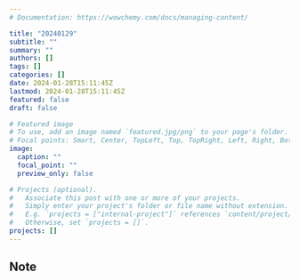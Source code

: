 ```yaml
---
# Documentation: https://wowchemy.com/docs/managing-content/

title: "20240129"
subtitle: ""
summary: ""
authors: []
tags: []
categories: []
date: 2024-01-28T15:11:45Z
lastmod: 2024-01-28T15:11:45Z
featured: false
draft: false

# Featured image
# To use, add an image named `featured.jpg/png` to your page's folder.
# Focal points: Smart, Center, TopLeft, Top, TopRight, Left, Right, BottomLeft, Bottom, BottomRight.
image:
  caption: ""
  focal_point: ""
  preview_only: false

# Projects (optional).
#   Associate this post with one or more of your projects.
#   Simply enter your project's folder or file name without extension.
#   E.g. `projects = ["internal-project"]` references `content/project/deep-learning/index.md`.
#   Otherwise, set `projects = []`.
projects: []
---
```


## Note

